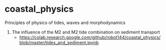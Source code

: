 # coastal_physics

Principles of physics of tides, waves and morphodynamics

1. The influence of the M2 and M2 tide combination on sediment transport
    -  https://colab.research.google.com/github/robot144/coastal_physics/blob/master/tides_and_sediment.ipynb

